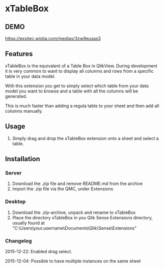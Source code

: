 # xTableBox

## DEMO
https://exsitec.wistia.com/medias/3zw9eusas3

## Features

xTableBox is the equivalent of a Table Box in QlikView. During development it is very common to want to display all columns and rows from a specific table in your data model.

With this extension you get to simply select which table from your data model you want to browse and a table with all the columns will be generated. 

This is much faster than adding a regula table to your sheet and then add all columns manually. 

## Usage

1. Simply drag and drop the xTableBox extension onto a sheet and select a table.

## Installation
### Server

1. Download the .zip file and remove README.md from the archive
2. Import the .zip file via the QMC, under Extensions

### Desktop

1. Download the .zip-archive, unpack and rename to xTableBox
2. Place the directory xTableBox in you Qlik Sense Extensions directory, usually found at "C:\Users\your.username\Documents\Qlik\Sense\Extensions\"


### Changelog

2015-12-22: Enabled drag select.

2015-12-04: Possible to have multiple instances on the same sheet
